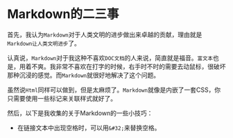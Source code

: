 # Markdown的二三事

首先，我认为`Markdown`对于人类文明的进步做出来卓越的贡献，理由就是`Markdown让人类文明进步`了。

认真说，`Markdown`对于我这种不喜欢`DOC文档`的人来说，简直就是福音。`富文本`也是，用着不爽。我非常不喜欢在打字的时候，右手时不时的需要去动鼠标，很破坏那种沉浸的感觉。而`Markdown`就很好地解决了这个问题。

虽然说`Html`同样可以做到，但是太麻烦了。`Markdown`就像是内嵌了一套CSS，你只需要使用一些标记来关联样式就好了。

然后，以下是我收集的关于Markdown的一些小技巧：

* 在链接文本中出现空格时，可以用`&#32;`来替换空格。
